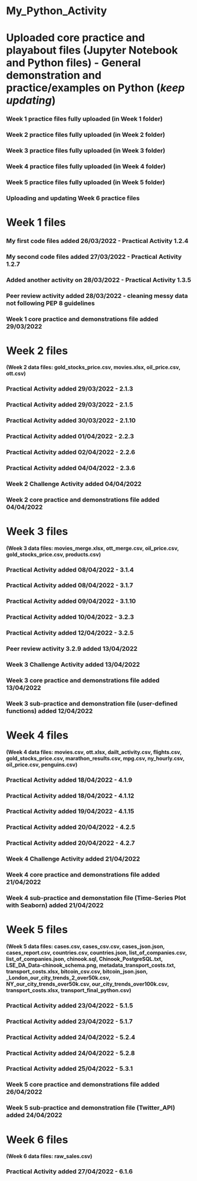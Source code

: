# My_Python_Activity
# Uploaded core practice and playabout files (Jupyter Notebook and Python files) - General demonstration and practice/examples on Python (***keep updating***)
### Week 1 practice files fully uploaded (in Week 1 folder)
### Week 2 practice files fully uploaded (in Week 2 folder)
### Week 3 practice files fully uploaded (in Week 3 folder)
### Week 4 practice files fully uploaded (in Week 4 folder)
### Week 5 practice files fully uploaded (in Week 5 folder)
### Uploading and updating Week 6 practice files

# Week 1 files
### My first code files added 26/03/2022 - Practical Activity 1.2.4
### My second code files added 27/03/2022 - Practical Activity 1.2.7
### Added another activity on 28/03/2022 - Practical Activity 1.3.5
### Peer review activity added 28/03/2022 - cleaning messy data not following PEP 8 guidelines
### Week 1 core practice and demonstrations file added 29/03/2022

# Week 2 files
#### (Week 2 data files: gold_stocks_price.csv, movies.xlsx, oil_price.csv, ott.csv)
### Practical Activity added 29/03/2022 - 2.1.3
### Practical Activity added 29/03/2022 - 2.1.5
### Practical Activity added 30/03/2022 - 2.1.10
### Practical Activity added 01/04/2022 - 2.2.3
### Practical Activity added 02/04/2022 - 2.2.6
### Practical Activity added 04/04/2022 - 2.3.6
### Week 2 Challenge Activity added 04/04/2022
### Week 2 core practice and demonstrations file added 04/04/2022

# Week 3 files
#### (Week 3 data files: movies_merge.xlsx, ott_merge.csv, oil_price.csv, gold_stocks_price.csv, products.csv)
### Practical Activity added 08/04/2022 - 3.1.4
### Practical Activity added 08/04/2022 - 3.1.7
### Practical Activity added 09/04/2022 - 3.1.10
### Practical Activity added 10/04/2022 - 3.2.3
### Practical Activity added 12/04/2022 - 3.2.5
### Peer review activity 3.2.9 added 13/04/2022
### Week 3 Challenge Activity added 13/04/2022
### Week 3 core practice and demonstrations file added 13/04/2022
### Week 3 sub-practice and demonstration file (user-defined functions) added 12/04/2022 

# Week 4 files
#### (Week 4 data files: movies.csv, ott.xlsx, dailt_activity.csv, flights.csv, gold_stocks_price.csv, marathon_results.csv, mpg.csv, ny_hourly.csv, oil_price.csv, penguins.csv)
### Practical Activity added 18/04/2022 - 4.1.9
### Practical Activity added 18/04/2022 - 4.1.12
### Practical Activity added 19/04/2022 - 4.1.15
### Practical Activity added 20/04/2022 - 4.2.5
### Practical Activity added 20/04/2022 - 4.2.7
### Week 4 Challenge Activity added 21/04/2022
### Week 4 core practice and demonstrations file added 21/04/2022
### Week 4 sub-practice and demonstation file (Time-Series Plot with Seaborn) added 21/04/2022

# Week 5 files
#### (Week 5 data files: cases.csv, cases_csv.csv, cases_json.json, cases_report.csv, countries.csv, countries.json, list_of_companies.csv, list_of_companies.json, chinook.sql, Chinook_PostgreSQL.txt, LSE_DA_Data-chinook_schema.png, metadata_transport_costs.txt, transport_costs.xlsx, bitcoin_csv.csv, bitcoin_json.json, _London_our_city_trends_2_over50k.csv, NY_our_city_trends_over50k.csv, our_city_trends_over100k.csv, transport_costs.xlsx, transport_final_python.csv)
### Practical Activity added 23/04/2022 - 5.1.5
### Practical Activity added 23/04/2022 - 5.1.7
### Practical Activity added 24/04/2022 - 5.2.4
### Practical Activity added 24/04/2022 - 5.2.8
### Practical Activity added 25/04/2022 - 5.3.1
### Week 5 core practice and demonstrations file added 26/04/2022
### Week 5 sub-practice and demonstration file (Twitter_API) added 24/04/2022

# Week 6 files
#### (Week 6 data files: raw_sales.csv)
### Practical Activity added 27/04/2022 - 6.1.6



